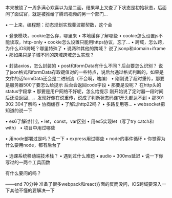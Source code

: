 本来被锁了一周多满心欢喜以为是二面，结果早上又查了下状态是初始状态，后面问了面试官，就是被推给了腾讯视频的另一个部门...

• 一上来，编程题：动态规划实现斐波那契数，这个会

• 登录模块，cookie怎么存，哪里来 
• 本地缓存了解哪些 • cookie怎么设置js不能读取，http-only 
• cookie怎么设置只能用https协议，忘了... 
• 跨域，怎么跨，为什么iOS跨域？哪里特殊了
• 说两种其他的跨域？ 说了jsonp和domain+iframe 
• 那如果只是子域不同的跨域跨域怎么实现？

• 封装axios，怎么封装的
• post和formData有什么不同？后台要怎么识别？ 
说了json格式和formData存取键值对的一些特点，说后台通过格式判断的，如果是文件的话formData还会是二进制流（不会啊，瞎编） 
• 刚刚说了超时重传，那要是服务器500了要怎么给提示 后台会返回code字段 
• 那要是没呢？ 在http头的status字段拿
• 那要是用户网络不好呢，怎么给提示 刚开始说了定时器一段时间后还没返回....，发现好像在说重传，说成了判断状态码连1开头都达不到
• 那301 302 304了解吗 
• 协商缓存
• 了解过http22吗？ 
• 多路复用等... 
• websocket把知道的说一下

• es6了解过什么 
• let，const，var区别
• 用es5实现let（写了try catch和with）
• 项目中用过哪些

• 用node部署过是吗？说一下
• express用过哪些 
• node的事件循环 
• 你觉得为什么要用node，都有后台了

• 选课系统移动端技术栈？ 
• 遇到过什么难题 
•  audio 
• 300ms延迟 
• 说一下你写过的一两个工具函数

有什么要问的吗？

——end 70分钟 准备了很多webpack和react方面的反而没问，iOS跨域要深入一下其他不懂的要解决一下
